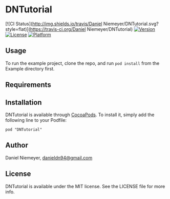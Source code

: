 # DNTutorial

[![CI Status](http://img.shields.io/travis/Daniel Niemeyer/DNTutorial.svg?style=flat)](https://travis-ci.org/Daniel Niemeyer/DNTutorial)
[![Version](https://img.shields.io/cocoapods/v/DNTutorial.svg?style=flat)](http://cocoadocs.org/docsets/DNTutorial)
[![License](https://img.shields.io/cocoapods/l/DNTutorial.svg?style=flat)](http://cocoadocs.org/docsets/DNTutorial)
[![Platform](https://img.shields.io/cocoapods/p/DNTutorial.svg?style=flat)](http://cocoadocs.org/docsets/DNTutorial)

## Usage

To run the example project, clone the repo, and run `pod install` from the Example directory first.

## Requirements

## Installation

DNTutorial is available through [CocoaPods](http://cocoapods.org). To install
it, simply add the following line to your Podfile:

    pod "DNTutorial"

## Author

Daniel Niemeyer, danieldn94@gmail.com

## License

DNTutorial is available under the MIT license. See the LICENSE file for more info.

